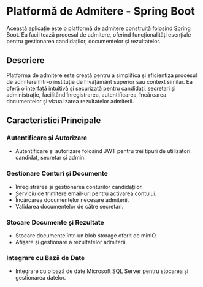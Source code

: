 # Platformă de Admitere - Spring Boot

Această aplicație este o platformă de admitere construită folosind Spring Boot. 
Ea facilitează procesul de admitere, oferind funcționalități esențiale pentru gestionarea candidaților, documentelor și rezultatelor.

## Descriere

Platforma de admitere este creată pentru a simplifica și eficientiza procesul de admitere într-o instituție de învățământ superior sau context similar. 
Ea oferă o interfață intuitivă și securizată pentru candidați, secretari și administrație, facilitând înregistrarea, autentificarea, încărcarea documentelor și vizualizarea rezultatelor admiterii.

## Caracteristici Principale

### Autentificare și Autorizare

- Autentificare și autorizare folosind JWT pentru trei tipuri de utilizatori: candidat, secretar și admin.

### Gestionare Conturi și Documente

- Înregistrarea și gestionarea conturilor candidaților.
- Serviciu de trimitere email-uri pentru activarea contului.
- Încărcarea documentelor necesare admiterii.
- Validarea documentelor de către secretari.

### Stocare Documente și Rezultate

- Stocare documente într-un blob storage oferit de minIO.
- Afișare și gestionare a rezultatelor admiterii.

### Integrare cu Bază de Date

- Integrare cu o bază de date Microsoft SQL Server pentru stocarea și gestionarea datelor.
